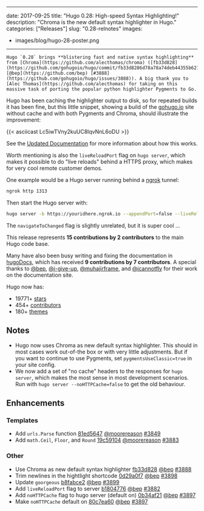 
---
date: 2017-09-25
title: "Hugo 0.28: High-speed Syntax Highlighting!"
description: "Chroma is the new default syntax highlighter in Hugo."
categories: ["Releases"]
slug: "0.28-relnotes"
images:
- images/blog/hugo-28-poster.png
---

	Hugo `0.28` brings **blistering fast and native syntax highlighting** from [Chroma](https://github.com/alecthomas/chroma) ([fb33d828](https://github.com/gohugoio/hugo/commit/fb33d8286d78a78a74deb44355b621852a1c4033) [@bep](https://github.com/bep) [#3888](https://github.com/gohugoio/hugo/issues/3888)). A big thank you to [Alec Thomas](https://github.com/alecthomas) for taking on this massive task of porting the popular python highlighter Pygments to Go.

Hugo has been caching the highlighter output to disk, so for repeated builds it has been fine, but this little snippet, showing a build of the [gohugo.io](https://gohugo.io/) site without cache and with both Pygments and Chroma, should illustrate the improvement:

{{< asciicast Lc5iwTVny2kuUC8lqvNnL6oDU >}}

See the [Updated Documentation](https://gohugo.io/content-management/syntax-highlighting/) for more information about how this works.

Worth mentioning is also the `liveReloadPort`  flag on `hugo server`, which makes it possible to do "live reloads" behind a HTTPS proxy, which makes for very cool remote customer demos.

One example would be a Hugo server running behind a [ngrok](https://ngrok.com) tunnel:

```bash
ngrok http 1313
```
Then start the Hugo server with:

```bash
hugo server -b https://youridhere.ngrok.io --appendPort=false --liveReloadPort=443 --navigateToChanged
```

The `navigateToChanged` flag is slightly unrelated, but it is super cool ...

This release represents **15 contributions by 2 contributors** to the main Hugo code base.

Many have also been busy writing and fixing the documentation in [hugoDocs](https://github.com/gohugoio/hugoDocs), 
which has received **9 contributions by 7 contributors**. A special thanks to [@bep](https://github.com/bep), [@i-give-up](https://github.com/i-give-up), [@muhajirframe](https://github.com/muhajirframe), and [@icannotfly](https://github.com/icannotfly) for their work on the documentation site.

Hugo now has:

* 19771+ [stars](https://github.com/gohugoio/hugo/stargazers)
* 454+ [contributors](https://github.com/gohugoio/hugo/graphs/contributors)
* 180+ [themes](http://themes.gohugo.io/)

## Notes
* Hugo now uses Chroma as new default syntax highlighter. This should in most cases work out-of-the box or with very little adjustments. But if you want to continue to use Pygments, set `pygmentsUseClassic=true` in your site config.
* We now add a set of "no cache" headers to the responses for `hugo server`, which makes the most sense in most development scenarios. Run with `hugo server --noHTTPCache=false` to get the old behaviour.

## Enhancements

### Templates

* Add `urls.Parse` function [81ed5647](https://github.com/gohugoio/hugo/commit/81ed564793609a32be20a569cc15da2cc02dd734) [@moorereason](https://github.com/moorereason) [#3849](https://github.com/gohugoio/hugo/issues/3849)
* Add `math.Ceil`, `Floor`, and `Round` [19c59104](https://github.com/gohugoio/hugo/commit/19c5910485242838d6678c2aacd8501f7e646a53) [@moorereason](https://github.com/moorereason) [#3883](https://github.com/gohugoio/hugo/issues/3883)

### Other

* Use Chroma as new default syntax highlighter [fb33d828](https://github.com/gohugoio/hugo/commit/fb33d8286d78a78a74deb44355b621852a1c4033) [@bep](https://github.com/bep) [#3888](https://github.com/gohugoio/hugo/issues/3888)
* Trim newlines in the hightlight shortcode [0d29a0f7](https://github.com/gohugoio/hugo/commit/0d29a0f7819e8d73149701052c29f090cd6db42b) [@bep](https://github.com/bep) [#3898](https://github.com/gohugoio/hugo/issues/3898)
* Update `goorgeous` [b8fabce2](https://github.com/gohugoio/hugo/commit/b8fabce217fcb52e3f273491bef95c7977058732) [@bep](https://github.com/bep) [#3899](https://github.com/gohugoio/hugo/issues/3899)
* Add `liveReloadPort` flag to server [b1804776](https://github.com/gohugoio/hugo/commit/b180477631555824a06293053e2b6e63c5f07361) [@bep](https://github.com/bep) [#3882](https://github.com/gohugoio/hugo/issues/3882)
* Add `noHTTPCache` flag to hugo server (default on) [0b34af21](https://github.com/gohugoio/hugo/commit/0b34af216154367af7f53ce93d44e6b3d58c3f34) [@bep](https://github.com/bep) [#3897](https://github.com/gohugoio/hugo/issues/3897)
* Make `noHTTPCache` default on [80c7ea60](https://github.com/gohugoio/hugo/commit/80c7ea60a0e0f488563a6b7311f3d4c23457aac7) [@bep](https://github.com/bep) [#3897](https://github.com/gohugoio/hugo/issues/3897)

